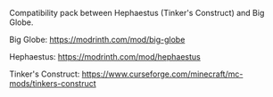 Compatibility pack between Hephaestus (Tinker's Construct) and Big Globe.

Big Globe: https://modrinth.com/mod/big-globe

Hephaestus: https://modrinth.com/mod/hephaestus

Tinker's Construct: https://www.curseforge.com/minecraft/mc-mods/tinkers-construct
